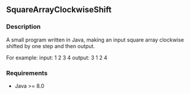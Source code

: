 ## SquareArrayClockwiseShift

### Description
A small program written in Java, making an input square array clockwise shifted by one step and then output.  

For example:
input:
1 2
3 4
output:
3 1
2 4

### Requirements
- Java >= 8.0



